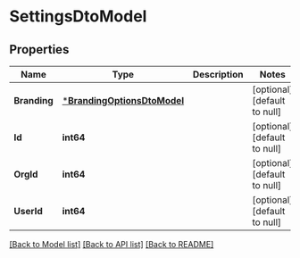 # SettingsDtoModel

## Properties
Name | Type | Description | Notes
------------ | ------------- | ------------- | -------------
**Branding** | [***BrandingOptionsDtoModel**](BrandingOptionsDTO.md) |  | [optional] [default to null]
**Id** | **int64** |  | [optional] [default to null]
**OrgId** | **int64** |  | [optional] [default to null]
**UserId** | **int64** |  | [optional] [default to null]

[[Back to Model list]](../README.md#documentation-for-models) [[Back to API list]](../README.md#documentation-for-api-endpoints) [[Back to README]](../README.md)



